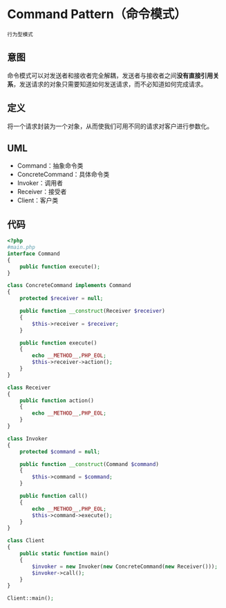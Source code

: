 # Command Pattern（命令模式）

`行为型模式`

## 意图

命令模式可以对发送者和接收者完全解耦，发送者与接收者之间**没有直接引用关系**，发送请求的对象只需要知道如何发送请求，而不必知道如何完成请求。

## 定义

将一个请求封装为一个对象，从而使我们可用不同的请求对客户进行参数化。

## UML

- Command：抽象命令类
- ConcreteCommand：具体命令类
- Invoker：调用者
- Receiver：接受者
- Client：客户类

## 代码

```php
<?php
#main.php
interface Command
{
    public function execute();
}

class ConcreteCommand implements Command
{
    protected $receiver = null;

    public function __construct(Receiver $receiver)
    {
        $this->receiver = $receiver;
    }

    public function execute()
    {
        echo __METHOD__,PHP_EOL;
        $this->receiver->action();
    }
}

class Receiver
{
    public function action()
    {
        echo __METHOD__,PHP_EOL;
    }
}

class Invoker
{
    protected $command = null;

    public function __construct(Command $command)
    {
        $this->command = $command;
    }

    public function call()
    {
        echo __METHOD__,PHP_EOL;
        $this->command->execute();
    }
}

class Client
{
    public static function main()
    {
        $invoker = new Invoker(new ConcreteCommand(new Receiver()));
        $invoker->call();
    }
}

Client::main();
```
